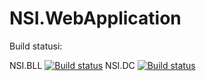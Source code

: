 # NSI.WebApplication

Build statusi:

NSI.BLL [![Build status](https://ci.appveyor.com/api/projects/status/rajj4nm7nrm9snux?svg=true)](https://ci.appveyor.com/project/spahicharis/nsi-webapplication)
NSI.DC [![Build status](https://ci.appveyor.com/api/projects/status/ebivxpt0oc3vx57v?svg=true)](https://ci.appveyor.com/project/spahicharis/nsi-webapplication-konwx)
